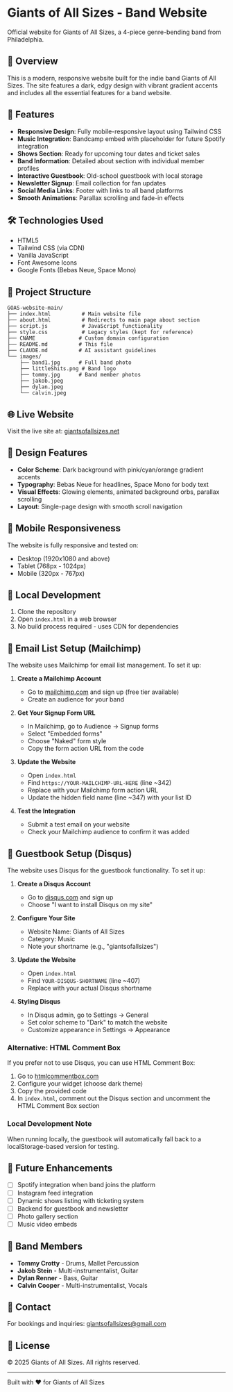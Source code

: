 # Giants of All Sizes - Band Website

Official website for Giants of All Sizes, a 4-piece genre-bending band from Philadelphia.

## 🎸 Overview

This is a modern, responsive website built for the indie band Giants of All Sizes. The site features a dark, edgy design with vibrant gradient accents and includes all the essential features for a band website.

## 🚀 Features

- **Responsive Design**: Fully mobile-responsive layout using Tailwind CSS
- **Music Integration**: Bandcamp embed with placeholder for future Spotify integration
- **Shows Section**: Ready for upcoming tour dates and ticket sales
- **Band Information**: Detailed about section with individual member profiles
- **Interactive Guestbook**: Old-school guestbook with local storage
- **Newsletter Signup**: Email collection for fan updates
- **Social Media Links**: Footer with links to all band platforms
- **Smooth Animations**: Parallax scrolling and fade-in effects

## 🛠️ Technologies Used

- HTML5
- Tailwind CSS (via CDN)
- Vanilla JavaScript
- Font Awesome Icons
- Google Fonts (Bebas Neue, Space Mono)

## 📁 Project Structure

```
GOAS-website-main/
├── index.html          # Main website file
├── about.html          # Redirects to main page about section
├── script.js           # JavaScript functionality
├── style.css           # Legacy styles (kept for reference)
├── CNAME              # Custom domain configuration
├── README.md          # This file
├── CLAUDE.md          # AI assistant guidelines
└── images/
    ├── band1.jpg      # Full band photo
    ├── littleShits.png # Band logo
    ├── tommy.jpg      # Band member photos
    ├── jakob.jpeg
    ├── dylan.jpeg
    └── calvin.jpeg
```

## 🌐 Live Website

Visit the live site at: [giantsofallsizes.net](https://giantsofallsizes.net)

## 🎨 Design Features

- **Color Scheme**: Dark background with pink/cyan/orange gradient accents
- **Typography**: Bebas Neue for headlines, Space Mono for body text
- **Visual Effects**: Glowing elements, animated background orbs, parallax scrolling
- **Layout**: Single-page design with smooth scroll navigation

## 📱 Mobile Responsiveness

The website is fully responsive and tested on:
- Desktop (1920x1080 and above)
- Tablet (768px - 1024px)
- Mobile (320px - 767px)

## 🔧 Local Development

1. Clone the repository
2. Open `index.html` in a web browser
3. No build process required - uses CDN for dependencies

## 📧 Email List Setup (Mailchimp)

The website uses Mailchimp for email list management. To set it up:

1. **Create a Mailchimp Account**
   - Go to [mailchimp.com](https://mailchimp.com) and sign up (free tier available)
   - Create an audience for your band

2. **Get Your Signup Form URL**
   - In Mailchimp, go to Audience → Signup forms
   - Select "Embedded forms"
   - Choose "Naked" form style
   - Copy the form action URL from the code

3. **Update the Website**
   - Open `index.html`
   - Find `https://YOUR-MAILCHIMP-URL-HERE` (line ~342)
   - Replace with your Mailchimp form action URL
   - Update the hidden field name (line ~347) with your list ID

4. **Test the Integration**
   - Submit a test email on your website
   - Check your Mailchimp audience to confirm it was added

## 💬 Guestbook Setup (Disqus)

The website uses Disqus for the guestbook functionality. To set it up:

1. **Create a Disqus Account**
   - Go to [disqus.com](https://disqus.com) and sign up
   - Choose "I want to install Disqus on my site"

2. **Configure Your Site**
   - Website Name: Giants of All Sizes
   - Category: Music
   - Note your shortname (e.g., "giantsofallsizes")

3. **Update the Website**
   - Open `index.html`
   - Find `YOUR-DISQUS-SHORTNAME` (line ~407)
   - Replace with your actual Disqus shortname

4. **Styling Disqus**
   - In Disqus admin, go to Settings → General
   - Set color scheme to "Dark" to match the website
   - Customize appearance in Settings → Appearance

### Alternative: HTML Comment Box

If you prefer not to use Disqus, you can use HTML Comment Box:

1. Go to [htmlcommentbox.com](https://www.htmlcommentbox.com)
2. Configure your widget (choose dark theme)
3. Copy the provided code
4. In `index.html`, comment out the Disqus section and uncomment the HTML Comment Box section

### Local Development Note

When running locally, the guestbook will automatically fall back to a localStorage-based version for testing.

## 📝 Future Enhancements

- [ ] Spotify integration when band joins the platform
- [ ] Instagram feed integration
- [ ] Dynamic shows listing with ticketing system
- [ ] Backend for guestbook and newsletter
- [ ] Photo gallery section
- [ ] Music video embeds

## 👥 Band Members

- **Tommy Crotty** - Drums, Mallet Percussion
- **Jakob Stein** - Multi-instrumentalist, Guitar
- **Dylan Renner** - Bass, Guitar
- **Calvin Cooper** - Multi-instrumentalist, Vocals

## 📧 Contact

For bookings and inquiries: giantsofallsizes@gmail.com

## 📄 License

© 2025 Giants of All Sizes. All rights reserved.

---

Built with ❤️ for Giants of All Sizes